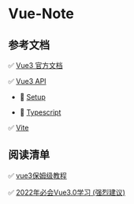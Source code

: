 # Vue-Note

## 参考文档

✅ [Vue3 官方文档](https://v3.cn.vuejs.org/)

✅ [Vue3 API](https://v3.cn.vuejs.org/api/)

- 🔆 [Setup](https://v3.cn.vuejs.org/guide/composition-api-setup.html#%E5%8F%82%E6%95%B0)
  
- 🔆 [Typescript](https://v3.cn.vuejs.org/guide/typescript-support.html#typescript-%E6%94%AF%E6%8C%81)

✅ [Vite](https://cn.vitejs.dev/)

## 阅读清单

✅ [vue3保姆级教程](https://juejin.cn/post/7030992475271495711)

✅ [2022年必会Vue3.0学习 (强烈建议)](https://juejin.cn/post/7057325585705467918)
